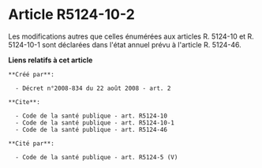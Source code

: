 # Article R5124-10-2

Les modifications autres que celles énumérées aux articles R. 5124-10 et R. 5124-10-1 sont déclarées dans l'état annuel prévu
à l'article R. 5124-46.

**Liens relatifs à cet article**

	**Créé par**:

	  - Décret n°2008-834 du 22 août 2008 - art. 2

	**Cite**:

	  - Code de la santé publique - art. R5124-10
	  - Code de la santé publique - art. R5124-10-1
	  - Code de la santé publique - art. R5124-46

	**Cité par**:

	  - Code de la santé publique - art. R5124-5 (V)
